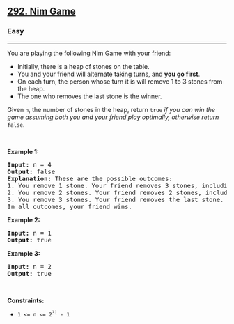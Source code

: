<h2>
  <a href="https://leetcode.com/problems/nim-game/description/">292. Nim Game</a>
</h2>
<h3>Easy</h3>
<hr />
<div>
  <p>You are playing the following Nim Game with your friend:</p>

  <ul>
    <li>Initially, there is a heap of stones on the table.</li>
    <li>
      You and your friend will alternate taking turns, and
      <strong>you go first</strong>.
    </li>
    <li>
      On each turn, the person whose turn it is will remove 1 to 3 stones from
      the heap.
    </li>
    <li>The one who removes the last stone is the winner.</li>
  </ul>

  <p>
    Given <code>n</code>, the number of stones in the heap, return
    <code>true</code
    ><em>
      if you can win the game assuming both you and your friend play optimally,
      otherwise return </em
    ><code>false</code>.
  </p>

  <p>&nbsp;</p>
  <p><strong class="example">Example 1:</strong></p>

  <pre><strong>Input:</strong> n = 4
<strong>Output:</strong> false
<strong>Explanation:</strong> These are the possible outcomes:
1. You remove 1 stone. Your friend removes 3 stones, including the last stone. Your friend wins.
2. You remove 2 stones. Your friend removes 2 stones, including the last stone. Your friend wins.
3. You remove 3 stones. Your friend removes the last stone. Your friend wins.
In all outcomes, your friend wins.
</pre>

  <p><strong class="example">Example 2:</strong></p>

  <pre><strong>Input:</strong> n = 1
<strong>Output:</strong> true
</pre>

  <p><strong class="example">Example 3:</strong></p>

  <pre><strong>Input:</strong> n = 2
<strong>Output:</strong> true
</pre>

  <p>&nbsp;</p>
  <p><strong>Constraints:</strong></p>

  <ul>
    <li>
      <code>1 &lt;= n &lt;= 2<sup>31</sup> - 1</code>
    </li>
  </ul>
</div>
